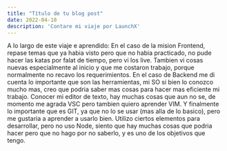 ```yaml
---
title: "Título de tu blog post"
date: 2022-04-10
description: 'Contare mi viaje por LaunchX'
---
```


A lo largo de este viaje e aprendido:
En el caso de la mision Frontend, repase temas que ya habia visto pero que no habia practicado, no pude hacer las katas por falat de tiempo, pero vi los live.
Tambien vi cosas nuevas especialmente al inicio y que me costaron trabajo, porque normalmente no recavo los requerimientos.
En el caso de Backend me di cuenta lo importante que son las herramientas, mi SO si bien lo conozco mucho mas, creo que podria saber mas cosas para hacer
mas eficiente mi trabajo. Conocer mi editor de texto, hay muchas cosas que aun no se, de momento me agrada VSC pero tambien quiero aprender VIM.
Y finalmente lo importante que es GIT, ya que no lo se usar (mas alla de lo basico), pero me gustaria a aprender a usarlo bien.
Utilizo ciertos elementos para desarrollar, pero no uso Node, siento que hay muchas cosas que podria hacer pero que no hago por no saberlo, y es
uno de los objetivos que tengo.
